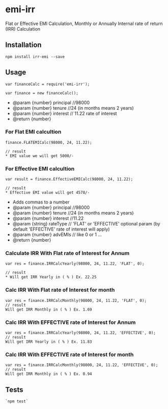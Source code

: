 # emi-irr

Flat or Effective EMI Calculation, Monthly or Annually Internal rate of return (IRR) Calculation

## Installation

```
npm install irr-emi --save
```

## Usage

```
var financeCalc = require('emi-irr');

var finance = new financeCalc();
```

* @param {number} principal  //98000
* @param {number} tenure //24 (in months means 2 years)
* @param {number} interest // 11.22 rate of interest
* @return {number} 

### For Flat EMI calcultion

```
finance.FLATEMICalc(98000, 24, 11.22);

// result
* EMI value we will get 5000/-
```


### For Effective EMI calcultion

```
var result = finance.EffectiveEMICalc(98000, 24, 11.22);

// result
* Effective EMI value will get 4578/-

```

 * Adds commas to a number
 * @param {number} principal //98000
 * @param {number} tenure //24 (in months means 2 years)
 * @param {number} interest //11.22
 * @param {string} rateType // 'FLAT' or 'EFFECTIVE' optional param (by default 'EFFECTIVE' rate of      interest will apply)
 * @param {number} advEMIs // like 0 or 1 ...
 * @return {number} 

### Calculate IRR With Flat rate of Interest for Annum

```
var res = finance.IRRCalcYearly(98000, 24, 11.22, 'FLAT', 0);

// result
* Will get IRR Yearly in ( % ) Ex. 22.25
```
### Calc IRR With Flat rate of Interest for month
```
var res = finance.IRRCalcMonthly(98000, 24, 11.22, 'FLAT', 0);
// result
Will get IRR Monthly in ( % ) Ex. 1.69
```
### Calc IRR With EFFECTIVE rate of Interest for Annum

```
var res = finance.IRRCalcYearly(98000, 24, 11.22, 'EFFECTIVE', 0);
// result
Will get IRR Yearly in ( % ) Ex. 11.83
```

### Calc IRR With EFFECTIVE rate of Interest for month

```
var res = finance.IRRCalcMonthly(98000, 24, 11.22, 'EFFECTIVE', 0);
// result
Will get IRR Monthly in ( % ) Ex. 0.94
```

## Tests

```
`npm test`
```